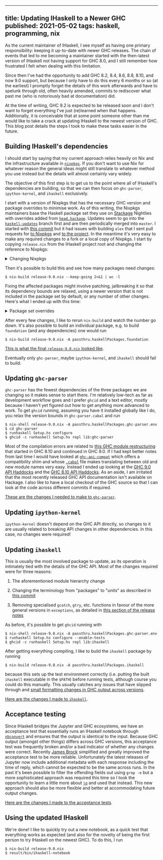 --------------------------------------------------------------------------------
title: Updating IHaskell to a Newer GHC
published: 2021-05-02
tags: haskell, programming, nix
--------------------------------------------------------------------------------

As the current maintainer of IHaskell, I see myself as having one primary
responsibility: keeping it up-to-date with newer GHC releases. The chain of
events that led to me becoming a maintainer started with the then-latest
version of IHaskell not having support for GHC 8.0, and I still remember how
frustrated I felt when dealing with this limitation.

Since then I've had the opportunity to add GHC 8.2, 8.4, 8.6, 8.8, 8.10, and
now 9.0 support, but because I only have to do this every 6 months or so (at
the earliest) I promptly forget the details of this work afterwards and have to
spelunk through old, often heavily amended, commits to rediscover what
past me (who is notoriously bad at documentation) did.

At the time of writing, GHC 9.2 is expected to be released soon and I don't
want to forget everything I've just (re)learned when that happens.
Additionally, it is conceivable that at some point someone other than me would
like to take a crack at updating IHaskell to the newest version of GHC. This
blog post details the steps I took to make these tasks easier in the future.

## Building IHaskell's dependencies

I should start by saying that my current approach relies heavily on Nix and the
infrastructure available in [`nixpkgs`](https://github.com/NixOS/nixpkgs). If
you don't want to use Nix for whatever reason the general ideas might still
translate to whatever method you use instead but the details will almost
certainly vary widely.

The objective of this first step is to get us to the point where all of
IHaskell's dependencies are building, so that we can then focus on
`ghc-parser`, `ipython-kernel`, and `ihaskell` exclusively.

I start with a version of Nixpkgs that has the necessary GHC version and
package overrides to minimise work. As of this writing, the Nixpkgs maintainers
base the Haskell package set they use on [Stackage](https://www.stackage.org/)
Nightlies with overrides added from
[`head.hackage`](https://gitlab.haskell.org/ghc/head.hackage). Updates seem to
go into the
[`haskell-updates`](https://github.com/NixOS/nixpkgs/tree/haskell-updates)
branch first and are then periodically merged into `master`. I started with
[this
commit](https://github.com/NixOS/nixpkgs/commit/64c6086db4a6c19bb9960baf165c867c1774ab3d)
but it had issues with building `alex` that I sent pull requests for [to
Nixpkgs](https://github.com/NixOS/nixpkgs/pull/120535) and [to the
project](https://github.com/simonmar/alex/pull/185). In the meantime it's very
easy to make any required changes to a fork or a local copy of Nixpkgs. I start
by copying `release.nix` from the IHaskell project root and changing the
reference to Nixpkgs:

<details>
<summary style="cursor: pointer">Changing Nixpkgs</summary>

```nix
let
  nixpkgs-src = builtins.fetchTarball {
    url = "https://github.com/NixOS/nixpkgs/tarball/8795d39ce70f04e3fd609422d522e5b2594f3a70";
    sha256 = "01w7q0nqydippj0ygbg77byb770snhc5rnqzc6isws58642l8z4s";
  };
in
{ compiler ? "ghc901"
, jupyterlabAppDir ? null
, nixpkgs ? import nixpkgs-src {}
, packages ? (_: [])
, pythonPackages ? (_: [])
, rtsopts ? "-M3g -N2"
, systemPackages ? (_: [])
}:
```

</details>

Then it's possible to build this and see how many packages need changes:

```shell
$ nix-build release-9.0.nix --keep-going 2>&1 | wc -l
```

Fixing the affected packages might involve patching, jailbreaking it so that
its dependency bounds are relaxed, using a newer version that is not included
in the package set by default, or any number of other changes. Here's what I ended up with this time:

<details>
<summary style="cursor: pointer">Package set overrides</summary>

```nix
      cryptohash-md5    = nixpkgs.haskell.lib.doJailbreak super.cryptohash-md5;
      cryptohash-sha1   = nixpkgs.haskell.lib.doJailbreak super.cryptohash-sha1;
      basement          = super.basement_0_0_12;
      foundation        = super.foundation_0_0_26_1;
      memory            = nixpkgs.haskell.lib.appendPatch super.memory (nixpkgs.fetchpatch {
        url = "https://gitlab.haskell.org/ghc/head.hackage/-/raw/c89c1e27af8f180b3be476e102147557f922b224/patches/memory-0.15.0.patch";
        sha256 = "0mkjbrzi05h1xds8rf5wfky176hrl03q0d7ipklp9x4ls3yyqj5x";
      });
      cryptonite        = nixpkgs.haskell.lib.appendPatch super.cryptonite (nixpkgs.fetchpatch {
        url = "https://gitlab.haskell.org/ghc/head.hackage/-/raw/6a65307bbdc73c5eb4165a67ee97c7b9faa818e1/patches/cryptonite-0.28.patch";
        sha256 = "1wq9hw16qj2yqy7lyqbi7106lhk199hvnkj5xr7h0ip854gjsr5j";
      });
      profunctors       = self.callCabal2nix "profunctors" profunctors-src {}; # `profunctors-src` is defined above
      mono-traversable  = nixpkgs.haskell.lib.dontCheck super.mono-traversable;
```

</details>

After every few changes, I like to rerun `nix-build` and watch the number go
down. It's also possible to build an individual package, e.g. to build
`foundation` (and any dependencies) one would run

```shell
$ nix-build release-9.0.nix -A passthru.haskellPackages.foundation
```

[This is what the final `release-9.0.nix` looked
like](https://github.com/gibiansky/IHaskell/pull/1215/commits/12f50f34d9cf6dceb3ca5adc9fa450cee6e7dcee).

Eventually only `ghc-parser`, maybe `ipython-kernel`, and `ihaskell` should fail to
build.

## Updating `ghc-parser`

`ghc-parser` has the fewest dependencies of the three packages we are changing
so it makes sense to start there. I'm relatively low-tech as far as development
workflow goes and I prefer `ghcid` and a text editor, mostly because I haven't
yet figured out how to get anything more advanced to work. To get `ghcid`
running, assuming you have it installed globally like I do, you relax the
version bounds in `ghc-parser.cabal` and run

```shell
$ nix-shell release-9.0.nix -A passthru.haskellPackages.ghc-parser.env
$ cd ghc-parser
$ runhaskell Setup.hs configure
$ ghcid -c runhaskell Setup.hs repl lib:ghc-parser
```

Most of the compilation errors are related to [this GHC module
restructuring](https://gitlab.haskell.org/ghc/ghc/-/issues/13009) that started
in GHC 8.10 and continued in GHC 9.0. If I had kept better notes from last time
I would have looked at
[`ghc-api-compat`](https://github.com/hsyl20/ghc-api-compat/) which offers
a compatibility shim and whose
[`.cabal`](https://github.com/hsyl20/ghc-api-compat/blob/master/ghc-api-compat.cabal)
file makes translating between old and new module names very easy. Instead
I ended up looking at the [GHC 9.0 API
Haddocks](https://downloads.haskell.org/ghc/9.0.1/docs/html/libraries/ghc-9.0.1/index.html)
and the [GHC 8.10 API
Haddocks](https://hackage.haskell.org/package/ghc-8.10.2). As an aside, I am
irritated that the most recently released GHC API documentation isn't available
on Hackage. I also like to have a local checkout of the GHC source so that
I can look at the code across different commits if required.

[These are the changes I needed to make to
`ghc-parser`](https://github.com/gibiansky/IHaskell/pull/1215/commits/063e6bb0459b7ff8d9a2e92090332bf7a1e92a63).

## Updating `ipython-kernel`

`ipython-kernel` doesn't depend on the GHC API directly, so changes to it are
usually related to breaking API changes in other dependencies. In this case, no
changes were required!

## Updating `ihaskell`

This is usually the most involved package to update, as its operation is
intimately tied with the details of the GHC API. Most of the changes required
were for three reasons:

1. The aforementioned module hierarchy change

2. Changing the terminology from
"packages" to "units" as described in [this
commit](https://gitlab.haskell.org/ghc/ghc/-/commit/10a2ba90aa6a788677104cc43318c66f46e2e2b0)

3. Removing specialised `gcatch`, `gtry`, etc. functions in favour of the more
general versions in `exceptions`, as detailed in [this section of the release
notes](https://downloads.haskell.org/ghc/9.0.1/docs/html/users_guide/9.0.1-notes.html#ghc-library)

As before, it's possible to get `ghcid` running with

```shell
$ nix-shell release-9.0.nix -A passthru.haskellPackages.ghc-parser.env
$ runhaskell Setup.hs configure --enable-tests
$ ghcid -c runhaskell Setup.hs repl lib:ihaskell
```

After getting everything compiling, I like to build the `ihaskell` package by
running

```shell
$ nix-build release-9.0.nix -A passthru.haskellPackages.ihaskell
```

because this sets up the test environment correctly (i.e. putting the built
`ihaskell` executable in the `$PATH`) before running tests, although course you
could do this manually. This usually catches any issues that have slipped
through and [small formatting changes in GHC output across
versions](https://github.com/gibiansky/IHaskell/pull/1215/commits/1796c35119ced7a564e75fe07067797fb182149d#diff-409dc396158ef9f7f39928cb144c6c3037072f0d9932499d2213862e0f5fbae6).

[Here are the changes I made to
`ihaskell`](https://github.com/gibiansky/IHaskell/pull/1215/commits/1796c35119ced7a564e75fe07067797fb182149d).

## Acceptance testing

Since IHaskell bridges the Jupyter and GHC ecosystems, we have an acceptance
test that essentially runs an IHaskell notebook through
[`nbconvert`](https://nbconvert.readthedocs.io/en/latest/) and ensures that the
output is identical to the input. Because GHC output (amongst other things)
differs across GHC versions, this acceptance test was frequently broken and/or
a bad indicator of whether any changes were correct. Recently [James
Brock](https://github.com/jamesdbrock) simplified and greatly improved the
acceptance test to be more reliable. Unfortunately the latest releases of
Jupyter now include additional metadata with each response including the time
of reply, which cannot be expected to be the same across runs. In the past it's
been possible to filter the offending fields out using `grep -e` but a more
sophisticated approach was required this time so I took the opportunity to
learn a little more about [`jq`](https://stedolan.github.io/jq/) and used that
instead. This new approach should also be more flexible and better at
accommodating future output changes.

[Here are the changes I made to the acceptance
tests](https://github.com/gibiansky/IHaskell/pull/1215/commits/4b62c964fb8937353d39a8798dc13d06260c9257).

## Using the updated IHaskell

We're done! I like to quickly try out a new notebook, as a quick test that
everything works as expected (and also for the novelty of being the first
person to try IHaskell on the newest GHC). To do this, I run

```shell
$ nix-build release-9.0.nix
$ result/bin/ihaskell-notebook
```
